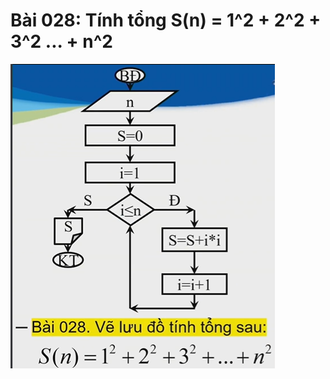 # Bài 028: Tính tổng S(n) = 1^2 + 2^2 + 3^2 ... + n^2
![Hình ảnh lưu đồ Bài 028](Bai028.png "Hình ảnh lưu đồ Bài 028")
